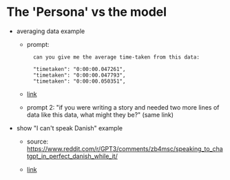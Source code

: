 # The 'Persona' vs the model

- averaging data example

    - prompt: 
    
            can you give me the average time-taken from this data:

            "timetaken": "0:00:00.047261",
            "timetaken": "0:00:00.047793",
            "timetaken": "0:00:00.050351",

    - [link](http://localhost:3000/ex_persona_vs_model_data.html)

    - prompt 2: "if you were writing a story and needed two more lines of data like this data, what might they be?" (same link)

- show "I can't speak Danish" example

    - source: <https://www.reddit.com/r/GPT3/comments/zb4msc/speaking_to_chatgpt_in_perfect_danish_while_it/>

    - [link](http://localhost:3000/ex_persona_vs_model_no_danish.html)

    

    